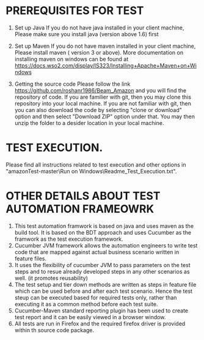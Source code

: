 
PREREQUISITES FOR TEST  
=======================
1. Set up Java
If you do not have java installed in your client machine, Please make sure you install java (version above 1.6) first

2. Set up Maven
If you do not have maven installed in your client machine, 
Please install maven ( version 3 or above). More documentation on installing maven on windows can be found at https://docs.wso2.com/display/IS323/Installing+Apache+Maven+on+Windows

3. Getting the source code
Please follow the link https://github.com/roshanr1986/Beam_Amazon and you will find the repository of code. 
If you are familier with git, then you may clone this repository into your local machine. 
If you are not familiar with git, then you can also download the code by selecting "clone or download" option and then select "Download ZIP" option under that. You may then unzip the folder to a desider location in your local machine.

TEST EXECUTION.
==============
Please find all instructions related to test execution and other options in "amazonTest-master\Run on Windows\Readme_Test_Execution.txt".


OTHER DETAILS ABOUT TEST AUTOMATION FRAMEOWRK
=============================================

1. This test automation framwork is based on java and uses maven as the build tool. It is based on the BDT approach and uses Cucumber as the framwork as the test execution framework. 
2. Cucumber JVM framework allows the automation engineers to write test code that are mapped against actual business scenario written in feature files.
3. It uses the flexibility of cucumber JVM to pass parameters on the test steps and to resue already developed steps in any other scenarios as well. (it promotes reusability)
4. The test setup and tier down methods are written as steps in feature file which can be used before and after each test scenario. Hence the test steup can be executed based for required tests only, rather than executing it as a common method before each test suite.
4. Cucumber-Maven standard reporting plugin has been used to create test report and it can be easily viewed in a browser window.
5. All tests are run in Firefox and the required firefox driver is provided within th source code package.




